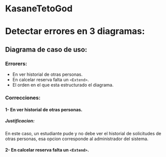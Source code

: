 # KasaneTetoGod
# Detectar errores en 3 diagramas:

## Diagrama de caso de uso:

### Errorers:
- En ver historial de otras personas.
- En calcelar reserva falta un `<Extend>`.
- El orden en el que esta estructurado el diagrama.

### Correcciones:

#### 1- En ver historial de otras personas.

##### Justificacion:
En este caso, un estudiante pude y no debe ver el historial de solicitudes de otras personas, esa opcion corresponde al administrador del sistema.

#### 2- En calcelar reserva falta un `<Extend>`.


